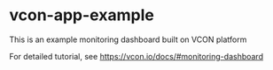 # vcon-app-example

This is an example monitoring dashboard built on VCON platform

For detailed tutorial, see https://vcon.io/docs/#monitoring-dashboard
